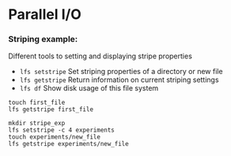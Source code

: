# Parallel I/O
### Striping example:
Different tools to setting and displaying stripe properties
 - `lfs setstripe` Set striping properties of a directory
or new file
 - `lfs getstripe`  Return information on current
striping settings
 - `lfs df`  Show disk usage of this file system


```
touch first_file
lfs getstripe first_file

mkdir stripe_exp
lfs setstripe -c 4 experiments
touch experiments/new_file
lfs getstripe experiments/new_file
```

